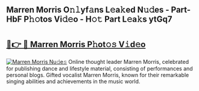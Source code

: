 ## Marren Morris O𝚗𝚕yf𝚊ns L𝚎a𝚔ed N𝚞𝚍es - Part-HbF P𝚑𝚘tos Vi𝚍𝚎o - H𝚘𝚝 Part L𝚎a𝚔s ytGq7

# <h2><a href="http://kf1sens.oniu.top/?m=Marren+Morris">🔗👉 🔴 Marren Morris P𝚑ot𝚘𝚜 V𝚒d𝚎o</a></h2>

[![Marren Morris Nu𝚍e𝚜](https://i.imgur.com/0qMVB7G.gif)](http://kf1sens.oniu.top/?m=Marren+Morris)
Online thought leader Marren Morris, celebrated for publishing dance and lifestyle material, consisting of performances and personal blogs. Gifted vocalist Marren Morris, known for their remarkable singing abilities and achievements in the music world.  
